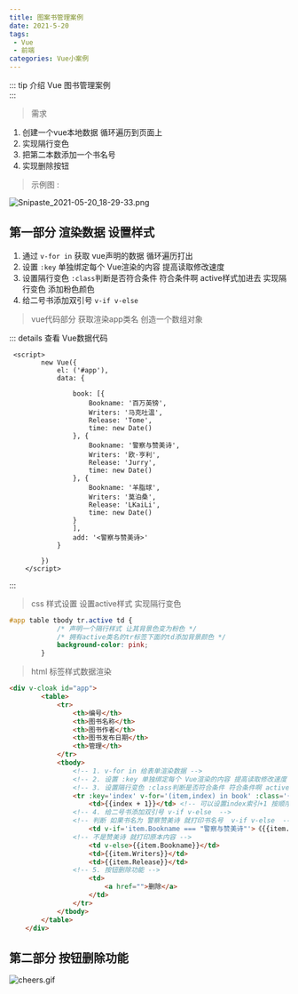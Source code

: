 ```yaml
---
title: 图案书管理案例
date: 2021-5-20
tags:
 - Vue
 - 前端
categories: Vue小案例
---
```


::: tip 介绍
Vue 图书管理案例<br>
:::

<!-- more -->



> 需求   

1. 创建一个vue本地数据 循环遍历到页面上
2. 实现隔行变色
3. 把第二本数添加一个书名号 
4. 实现删除按钮

> 示例图 :

  

![Snipaste_2021-05-20_18-29-33.png](https://i.loli.net/2021/05/20/GjLyAB2sT4ChVxp.png)

## 第一部分 渲染数据 设置样式

1. 通过 `v-for in` 获取 vue声明的数据 循环遍历打出
2. 设置 `:key` 单独绑定每个 Vue渲染的内容 提高读取修改速度
3. 设置隔行变色 `:class`判断是否符合条件 符合条件啊 active样式加进去 实现隔行变色 添加粉色颜色
4. 给二号书添加双引号 `v-if v-else`

> vue代码部分 获取渲染app类名 创造一个数组对象

::: details 查看 Vue数据代码

```vue
 <script>
        new Vue({
            el: ('#app'),
            data: {

                book: [{
                    Bookname: '百万英镑',
                    Writers: '马克吐温',
                    Release: 'Tome',
                    time: new Date()
                }, {
                    Bookname: '警察与赞美诗',
                    Writers: '欧·亨利',
                    Release: 'Jurry',
                    time: new Date()
                }, {
                    Bookname: '羊脂球',
                    Writers: '莫泊桑',
                    Release: 'LKaiLi',
                    time: new Date()
                }
                ],
                add: '<警察与赞美诗>'
            }

        })
    </script>
```



:::

> css 样式设置 设置active样式 实现隔行变色

```css
#app table tbody tr.active td {
            /* 声明一个隔行样式 让其背景色变为粉色 */
            /* 拥有active类名的tr标签下面的td添加背景颜色 */
            background-color: pink;
        }
```

> html 标签样式数据渲染 

```html
<div v-cloak id="app">
        <table>
            <tr>
                <th>编号</th>
                <th>图书名称</th>
                <th>图书作者</th>
                <th>图书发布日期</th>
                <th>管理</th>
            </tr>
            <tbody>
                <!-- 1. v-for in 给表单渲染数据 -->
                <!-- 2. 设置 :key 单独绑定每个 Vue渲染的内容 提高读取修改速度 -->
                <!-- 3. 设置隔行变色 :class判断是否符合条件 符合条件啊 active样式加进去 实现隔行变色 添加粉色颜色 -->
                <tr :key='index' v-for='(item,index) in book' :class='{active : index % 2 === 0 ? true :false}'>
                    <td>{{index + 1}}</td> <!-- 可以设置index索引+1 按顺序排序书名编号 -->
              	<!-- 4. 给二号书添加双引号 v-if v-else  -->
                <!-- 判断 如果书名为 警察赞美诗 就打印书名号  v-if v-else  -->
                    <td v-if='item.Bookname === "警察与赞美诗"'>《{{item.Bookname}}》</td>
              	<!-- 不是赞美诗 就打印原本内容 -->
                    <td v-else>{{item.Bookname}}</td>
                    <td>{{item.Writers}}</td>
                    <td>{{item.Release}}</td>
	    		<!-- 5. 按钮删除功能 -->
                    <td>
                        <a href="">删除</a>
                    </td>
                </tr>
            </tbody>
        </table>
    </div>
```

## 第二部分 按钮删除功能

![cheers.gif](https://i.loli.net/2021/05/20/j2zIdip1RmgPDth.gif)

